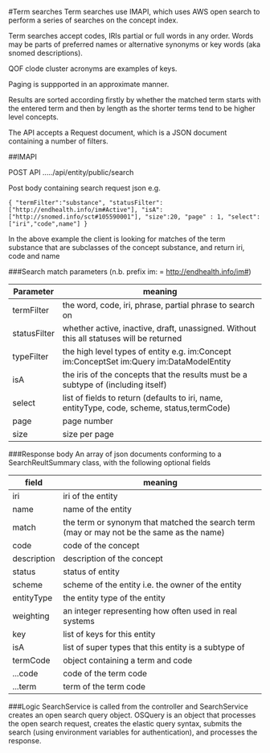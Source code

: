 #Term searches
Term searches use IMAPI, which uses AWS open search to perform a series of searches on the concept index.

Term searches accept codes, IRIs partial or full words in any order. Words may be parts of preferred names or alternative synonyms or key words (aka snomed descriptions).

QOF clode cluster acronyms are examples of keys.

Paging is suppported in an approximate manner.

Results are sorted according firstly by whether the matched term starts with the entered term and then by length as the shorter terms tend to be higher level concepts.

The API accepts a Request document, which is a JSON document containing a number of filters.

##IMAPI

POST API   ...../api/entity/public/search

Post body containing search request json e.g.

`{
   "termFilter":"substance",
      "statusFilter":["http://endhealth.info/im#Active"],
       "isA":["http://snomed.info/sct#105590001"],
      "size":20,
      "page" : 1,
      "select":["iri","code",name"]
}`

In the above example the client is looking for matches of the term substance that are subclasses of the concept substance, and return iri, code and name

###Search match parameters
(n.b. prefix im: = http://endhealth.info/im#)


Parameter | meaning |
--- | --- | 
termFilter | the word, code, iri, phrase, partial phrase to search on |
statusFilter | whether active, inactive, draft, unassigned. Without this all statuses will be returned |
typeFilter | the high level types of entity e.g. im:Concept im:ConceptSet im:Query im:DataModelEntity |
isA | the iris of the concepts that the results must be a subtype of (including itself)|
select | list of fields to return (defaults to iri, name, entityType, code, scheme, status,termCode)
page  |  page number
size  | size per page 

###Response body
An array of json documents conforming to a SearchReultSummary class, with the following optional fields

field | meaning |
--- | --- |
iri  |           iri of the entity
name  |          name of the entity
match  |         the term or synonym that matched the search term (may or may not be the same as the name)
code    |        code of the concept
description   |  description of the concept
status | status of entity
scheme | scheme of the entity i.e. the owner of the entity
entityType | the entity type of the entity
weighting | an integer representing how often used in real systems
key | list of keys for this entity
isA |  list of super types that this entity is a subtype of
termCode  | object containing a term and code
 ...code  | code of the term code
 ...term  | term of the term code

###Logic
SearchService is called from the controller and SearchService creates an open search query object.
OSQuery is an object that processes the open search request, creates the elastic query syntax, submits the search (using environment variables for authentication),
and processes the response.
